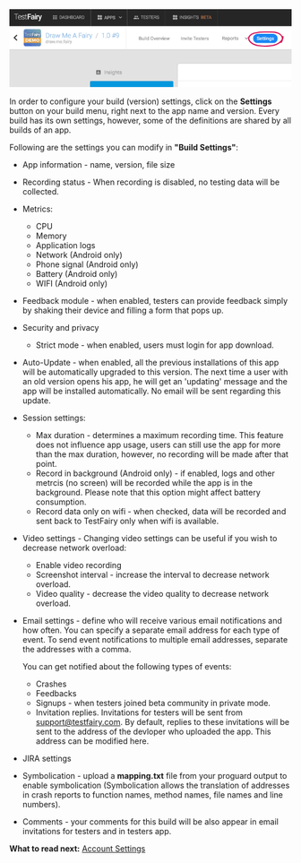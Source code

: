 <!-- # Build Settings -->


<!-- ![ alt build-settings-btn](../../img/app/build-settings-btn.png) -->
<img src="../../img/app/build-settings-btn.png" width="800"/>

In order to configure your build (version) settings, click on the **Settings** button on your build menu, right next to the app name and version.
Every build has its own settings, however, some of the definitions are shared by all builds of an app.

Following are the settings you can modify in **"Build Settings"**:

 * App information - name, version, file size
 
 * Recording status - When recording is disabled, no testing data will be collected.
 
 * Metrics:
   * CPU
   * Memory
   * Application logs
   * Network (Android only)
   * Phone signal (Android only)
   * Battery (Android only)
   * WIFI (Android only)

   
 * Feedback module - when enabled, testers can provide feedback simply by shaking their device and filling a form that pops up. 

 * Security and privacy 
    * Strict mode - when enabled, users must login for app download. 
    
 * Auto-Update - when enabled, all the previous installations of this app will be automatically upgraded to this version. The next time a user with an old version opens his app, he will get an 'updating' message and the app will be installed automatically. No email will be sent regarding this update.

 * Session settings:
   * Max duration - determines a maximum recording time. This feature does not influence app usage, users can still use the app for more than the max duration, however, no recording will be made after that point.
   * Record in background (Android only) - if enabled, logs and other metrcis (no screen) will be recorded while the app is in the background. Please note that this option might affect battery consumption.
   * Record data only on wifi - when checked,  data will be recorded and sent back to TestFairy only when wifi is available.
  
 * Video settings - Changing video settings can be useful if you wish to decrease network overload: 
    * Enable video recording 
    * Screenshot interval - increase the interval to decrease network overload.
    * Video quality - decrease the video quality to decrease network overload.
   
 * Email settings - define who will receive various email notifications and how often. You can specify a separate email address for each type of event. To send event notifications to multiple email addresses, separate the addresses with a comma.

    You can get notified about the following types of events:
 
     * Crashes 
     * Feedbacks 
     * Signups - when testers joined beta community in private mode.
     * Invitation replies. Invitations for testers will be sent from support@testfairy.com. By default, replies to these invitations will be sent to the address of the devloper who uploaded the app. This address can be modified here.

 * JIRA settings 
  
 * Symbolication - upload a **mapping.txt** file from your proguard output to enable symbolication (Symbolication allows the translation of addresses in crash reports to function names, method names, file names and line numbers).
 * Comments - your comments for this build will be also appear in email invitations for testers and in testers app.
 
    


<!-- ![ alt build-settings-screen](../../img/app/build-settings.png) -->


**What to read next:** [Account Settings](Account_Settings.html)

